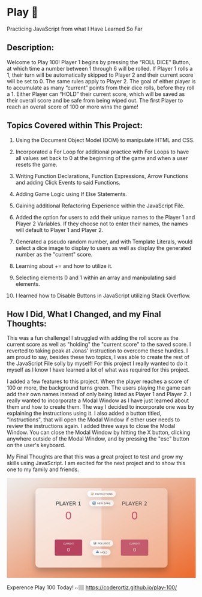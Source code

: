 # Play 💯

Practicing JavaScript from what I Have Learned So Far

## Description:

Welcome to Play 100! Player 1 begins by pressing the “ROLL DICE” Button, at which time a number between 1 through 6 will be rolled. If Player 1 rolls a 1, their turn will be automatically skipped to Player 2 and their current score will be set to 0. The same rules apply to Player 2. The goal of either player is to accumulate as many “current” points from their dice rolls, before they roll a 1. Either Player can “HOLD” their current score, which will be saved as their overall score and be safe from being wiped out. The first Player to reach an overall score of 100 or more wins the game!

## Topics Covered within This Project:

1. Using the Document Object Model (DOM) to manipulate HTML and CSS.

2. Incorporated a For Loop for additional practice with For Loops to have all values set back to 0 at the beginning of the game and when a user resets the game. 

3. Writing Function Declarations, Function Expressions, Arrow Functions and adding Click Events to said Functions.

4. Adding Game Logic using If Else Statements.

5. Gaining additional Refactoring Experience within the JavaScript File.

6. Added the option for users to add their unique names to the Player 1 and Player 2 Variables. If they choose not to enter their names, the names will default to Player 1 and Player 2.

7. Generated a pseudo random number, and with Template Literals, would select a dice image to display to users as well as display the generated number as the "current" score.

8. Learning about += and how to utilize it.

9. Selecting elements 0 and 1 within an array and manipulating said elements.

10. I learned how to Disable Buttons in JavaScript utilizing Stack Overflow.

## How I Did, What I Changed, and my Final Thoughts:

This was a fun challenge! I struggled with adding the roll score as the current score as well as "holding" the "current score" to the saved score. I reverted to taking peak at Jonas' instruction to overcome these hurdles. I am proud to say, besides these two topics, I was able to create the rest of the JavaScript File solly by myself! For this project I really wanted to do it myself as I know I have learned a lot of what was required for this project.

I added a few features to this project. When the player reaches a score of 100 or more, the background turns green. The users playing the game can add their own names instead of only being listed as Player 1 and Player 2. I really wanted to incorporate a Modal Window as I have just learned about them and how to create them. The way I decided to incorporate one was by explaining the instructions using it. I also added a button titled, "Instructions", that will open the Modal Window if either user needs to review the instructions again. I added three ways to close the Modal Window. You can close the Modal Window by hitting the X button, clicking anywhere outside of the Modal Window, and by pressing the "esc" button on the user's keyboard.

My Final Thoughts are that this was a great project to test and grow my skills using JavaScript. I am excited for the next project and to show this one to my family and friends.

![webpage snapshot](/images/play-100_screenshot.png)

Experence Play 100 Today! 👉🏽 https://coderortiz.github.io/play-100/

